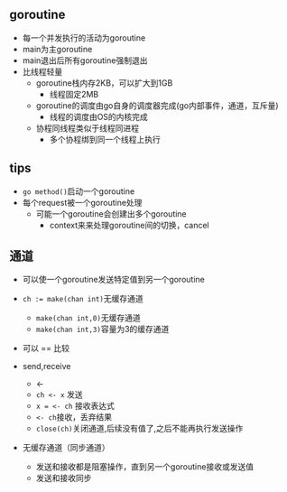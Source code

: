 ## goroutine

+ 每一个并发执行的活动为goroutine
+ main为主goroutine
+ main退出后所有goroutine强制退出
+ 比线程轻量
    + goroutine栈内存2KB，可以扩大到1GB
        + 线程固定2MB
    + goroutine的调度由go自身的调度器完成(go内部事件，通道，互斥量)
        + 线程的调度由OS的内核完成
    + 协程同线程类似于线程同进程
        + 多个协程绑到同一个线程上执行



## tips
+ `go method()`启动一个goroutine
+ 每个request被一个goroutine处理
    + 可能一个goroutine会创建出多个goroutine
        + context来来处理goroutine间的切换，cancel

## 通道

+ 可以使一个goroutine发送特定值到另一个goroutine
+ `ch := make(chan int)`无缓存通道
    + `make(chan int,0)`无缓存通道
    + `make(chan int,3)`容量为3的缓存通道
+ 可以 == 比较
+ send,receive
    + <-
    + `ch <- x` 发送
    + `x = <- ch` 接收表达式
    + `<- ch`接收，丢弃结果
    + `close(ch)`关闭通道,后续没有值了,之后不能再执行发送操作

+ 无缓存通道（同步通道）
    + 发送和接收都是阻塞操作，直到另一个goroutine接收或发送值
    + 发送和接收同步

